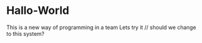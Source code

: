# Hallo-World
This is a new way of programming in a team
Lets try it
// should we change to this system?
